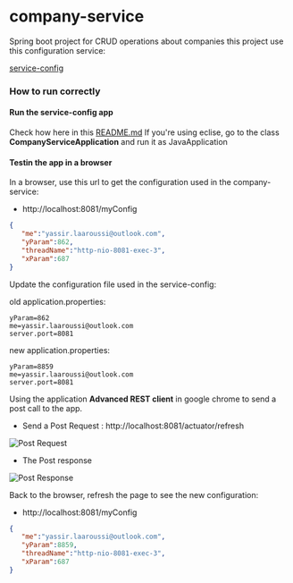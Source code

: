 # company-service
Spring boot project for CRUD operations about companies
this project use this configuration service:

[service-config](https://github.com/YassirLAAR/service-config "service-config")

### How to run correctly

#### Run the service-config app

Check how here in this [README.md](https://github.com/YassirLAAR/service-config#readme "service-config")
If you're using eclise, go to the class **CompanyServiceApplication** and run it as JavaApplication

#### Testin the app in a browser 

In a browser, use this url to get the configuration used in the company-service:
* http://localhost:8081/myConfig
```json
{
   "me":"yassir.laaroussi@outlook.com",
   "yParam":862,
   "threadName":"http-nio-8081-exec-3",
   "xParam":687
}
```

Update the configuration file used in the service-config:

old application.properties:

    yParam=862
    me=yassir.laaroussi@outlook.com
    server.port=8081
    

new application.properties:

    yParam=8859
    me=yassir.laaroussi@outlook.com
    server.port=8081
    

Using the application **Advanced REST client** in google chrome to send a post call to the app.

* Send a Post Request : http://localhost:8081/actuator/refresh

![Post Request](https://uc386a4c8710536d6f63be6b07ef.previews.dropboxusercontent.com/p/thumb/ABPT3TXuS1F3LYmZwfe2JXHrzhhCrXht9jI10BUfX22jPBx6HYPVBwk_96FS0cuAtNGxJj7fJKbboLvrkPvQ9hidEi4t5vmQkohTFG8eSeH8T6MQSrobCkQQST1UrxArsUr7XqbhiWcHN3xrqGcDRJe0y8BEX8euHST5iS5QO085bpzQs-TFdLT60UAJd05RsuQ9g_Gc-qA3fVnEPDmYO-sFSEOVwzoaQlltZk1rqKu2fQcETQoAAQnLEZDGRJ9e9vK5keoCRRuw1fyttoOJytIaNo9byQFS_Uy_KScLI4Pld1n_lJrnncd79GAmnUORurkURKMvap5tT4tDDGllRbZBWsbOrNJy65-04FG4cHMees0ARaEjgMXHU8ml1SSCXk7zc-BsOJ1CHGxAT-_0Naz_/p.png?fv_content=true&size_mode=5)

* The Post response 

![Post Response](https://uc7488d6a15475cab955e3943c6c.previews.dropboxusercontent.com/p/thumb/ABPZuWYG5WuUUNJms0YZaDe80bpS5fpuY-Jc1FlxxZcki4olXQf3Sn1AxWXNvpZHiHHTSu6XHuXmiTpVHwIY83moHvrRotrIkNGJVKJHsNFHtcWwEmtCxMGLbz2lNiwxlvEmNeFlBAAZPos4GerOUq142Mte0TRWq-I1KyptpwnJL1ZzyInLzDQJQr9DVJlTkyV30PQXaQugiH0-CAkzHvgUhWd-ySTG7q13LsYE5LAXpcP_B3qkDFV9CEFlX4wqym1H5xDwmHqhEwtIFI-FwhpuB84WefbRwnR8qn4iU_yHkzq2pqI79E1FkEisxPNwYEDfM8c7AcyNJx0RS1uS-104l-JKU0dTian5ga5eODDdIQysLaG15480QKO8-44ExjmJ4Nc4YuyWu2_rxU25WioH/p.png?fv_content=true&size_mode=5)

Back to the browser, refresh the page to see the new configuration:
* http://localhost:8081/myConfig
```json
{
   "me":"yassir.laaroussi@outlook.com",
   "yParam":8859,
   "threadName":"http-nio-8081-exec-3",
   "xParam":687
}
```
